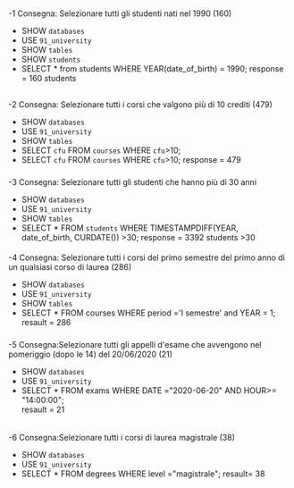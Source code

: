 #
-1 Consegna: Selezionare tutti gli studenti nati nel 1990 (160)

- SHOW `databases`
- USE `91_university`
- SHOW `tables`
- SHOW `students`
- SELECT * from students
 WHERE YEAR(date_of_birth) = 1990;
    response = 160 students
##
-2 Consegna: Selezionare tutti i corsi che valgono più di 10 crediti (479)

- SHOW `databases`
- USE `91_university`
- SHOW `tables`
- SELECT `cfu` FROM `courses` WHERE `cfu`>10;
- SELECT `cfu` FROM `courses` WHERE `cfu`>10;
    response = 479 
###
-3 Consegna: Selezionare tutti gli studenti che hanno più di 30 anni

- SHOW `databases`
- USE `91_university`
- SHOW `tables`
- SELECT * FROM `students`
 WHERE TIMESTAMPDIFF(YEAR, date_of_birth, CURDATE()) >30;
    response = 3392 students >30
####

-4 Consegna: Selezionare tutti i corsi del primo semestre del primo anno di un qualsiasi corso di
laurea (286)

- SHOW `databases`
- USE `91_university`
- SHOW `tables`
- SELECT * FROM courses 
WHERE period ='I semestre' and YEAR = 1;
    resault = 286
#####
-5 Consegna:Selezionare tutti gli appelli d'esame che avvengono nel pomeriggio (dopo le 14) del
20/06/2020 (21)

- SHOW `databases`
- USE `91_university`
- SELECT * FROM exams
WHERE DATE  ="2020-06-20" AND HOUR>= "14:00:00";  
    resault = 21
######

-6 Consegna:Selezionare tutti i corsi di laurea magistrale (38)

- SHOW `databases`
- USE `91_university`
- SELECT * FROM degrees 
WHERE level ="magistrale";
    resault= 38